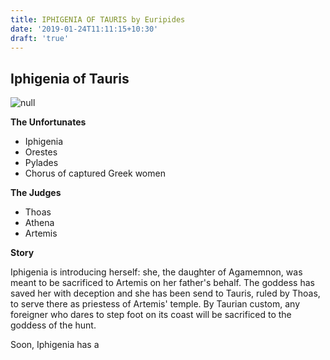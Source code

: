 ```yaml
---
title: IPHIGENIA OF TAURIS by Euripides
date: '2019-01-24T11:11:15+10:30'
draft: 'true'
---
```

## Iphigenia of Tauris

![null](/images/uploads/600px-goethe_iphigenia_in_tauris_1803.jpg)

**The Unfortunates**

* Iphigenia
* Orestes
* Pylades
* Chorus of captured Greek women

**The Judges**

* Thoas
* Athena
* Artemis

**Story**

Iphigenia is introducing herself: she, the daughter of Agamemnon, was meant to be sacrificed to Artemis on her father's behalf. The goddess has saved her with deception and she has been send to Tauris, ruled by Thoas, to serve there as priestess of Artemis' temple. By Taurian custom, any foreigner who dares to step foot on its coast will be sacrificed to the goddess of the hunt.

Soon, Iphigenia has a
